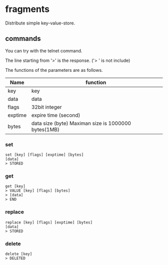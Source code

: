 # fragments

Distribute simple key-value-store.

## commands

You can try with the telnet command.

The line starting from '>' is the response.
('> ' is not include)

The functions of the parameters are as follows.

| Name    | function                                               |
|---------|--------------------------------------------------------|
| key     | key                                                    |
| data    | data                                                   |
| flags   | 32bit integer                                          |
| exptime | expire time (second)                                   |
| bytes   | data size (byte)  Maximan size is 1000000 bytes(1MB)   |

### set

```
set [key] [flags] [exptime] [bytes]
[data]
> STORED
```

### get

```
get [key]
> VALUE [key] [flags] [bytes]
> [data]
> END
```

### replace

```
replace [key] [flags] [exptime] [bytes]
[data]
> STORED
```

### delete

```
delete [key]
> DELETED
```

